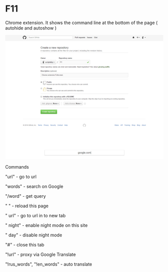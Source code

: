 # F11
Chrome extension. It shows the command line at the bottom of the page ( autohide and autoshow )

![alt text](demo.png)


Commands

"url" - go to url

"words" - search on Google

"/word" - get query


" " - reload this page

" url" - go to url in to new tab

" night" - enable night mode on this site

" day" - disable night mode


"#" - close this tab


"!url" - proxy via Google Translate

"!rus_words", "!en_words" - auto translate